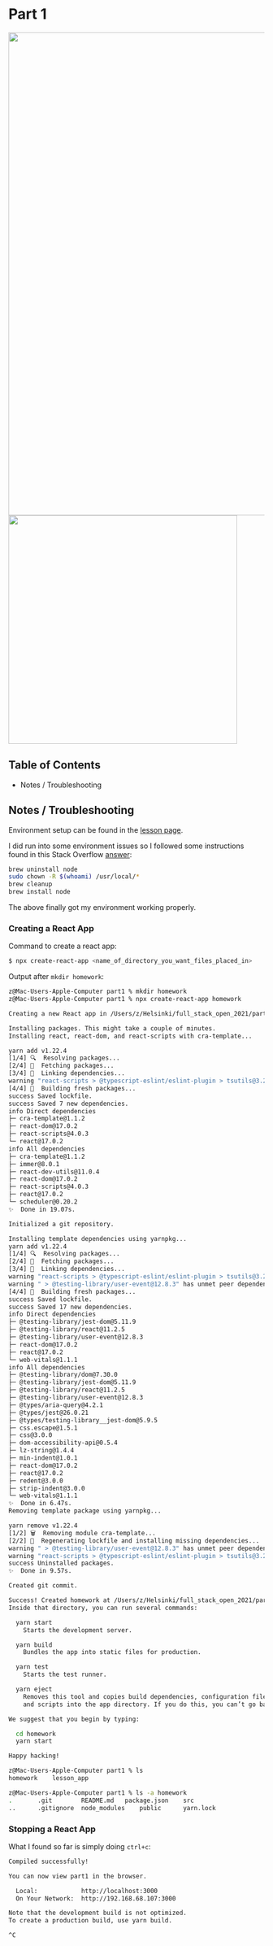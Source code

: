 # Part 1

<img src="https://user-images.githubusercontent.com/17362519/112214307-6dc7ef80-8bf5-11eb-97b5-13c757229094.png" width="950;" />

<img src="https://user-images.githubusercontent.com/17362519/112216100-820cec00-8bf7-11eb-87eb-fb1c56446661.png" width="450;" />

## Table of Contents

- Notes / Troubleshooting


## Notes / Troubleshooting

Environment setup can be found in the [lesson page](https://fullstackopen.com/en/part1/introduction_to_react#some-notes).

I did run into some environment issues so I followed some instructions found in this Stack Overflow [answer](https://stackoverflow.com/questions/29323982/error-cannot-find-module-lib-cli):

```bash
brew uninstall node
sudo chown -R $(whoami) /usr/local/*
brew cleanup
brew install node
```
The above finally got my environment working properly.

### Creating a React App

Command to create a react app:

```bash
$ npx create-react-app <name_of_directory_you_want_files_placed_in>
```
Output after `mkdir homework`:

```bash
z@Mac-Users-Apple-Computer part1 % mkdir homework
z@Mac-Users-Apple-Computer part1 % npx create-react-app homework 

Creating a new React app in /Users/z/Helsinki/full_stack_open_2021/part1/homework.

Installing packages. This might take a couple of minutes.
Installing react, react-dom, and react-scripts with cra-template...

yarn add v1.22.4
[1/4] 🔍  Resolving packages...
[2/4] 🚚  Fetching packages...
[3/4] 🔗  Linking dependencies...
warning "react-scripts > @typescript-eslint/eslint-plugin > tsutils@3.20.0" has unmet peer dependency "typescript@>=2.8.0 || >= 3.2.0-dev || >= 3.3.0-dev || >= 3.4.0-dev || >= 3.5.0-dev || >= 3.6.0-dev || >= 3.6.0-beta || >= 3.7.0-dev || >= 3.7.0-beta".
[4/4] 🔨  Building fresh packages...
success Saved lockfile.
success Saved 7 new dependencies.
info Direct dependencies
├─ cra-template@1.1.2
├─ react-dom@17.0.2
├─ react-scripts@4.0.3
└─ react@17.0.2
info All dependencies
├─ cra-template@1.1.2
├─ immer@8.0.1
├─ react-dev-utils@11.0.4
├─ react-dom@17.0.2
├─ react-scripts@4.0.3
├─ react@17.0.2
└─ scheduler@0.20.2
✨  Done in 19.07s.

Initialized a git repository.

Installing template dependencies using yarnpkg...
yarn add v1.22.4
[1/4] 🔍  Resolving packages...
[2/4] 🚚  Fetching packages...
[3/4] 🔗  Linking dependencies...
warning "react-scripts > @typescript-eslint/eslint-plugin > tsutils@3.20.0" has unmet peer dependency "typescript@>=2.8.0 || >= 3.2.0-dev || >= 3.3.0-dev || >= 3.4.0-dev || >= 3.5.0-dev || >= 3.6.0-dev || >= 3.6.0-beta || >= 3.7.0-dev || >= 3.7.0-beta".
warning " > @testing-library/user-event@12.8.3" has unmet peer dependency "@testing-library/dom@>=7.21.4".
[4/4] 🔨  Building fresh packages...
success Saved lockfile.
success Saved 17 new dependencies.
info Direct dependencies
├─ @testing-library/jest-dom@5.11.9
├─ @testing-library/react@11.2.5
├─ @testing-library/user-event@12.8.3
├─ react-dom@17.0.2
├─ react@17.0.2
└─ web-vitals@1.1.1
info All dependencies
├─ @testing-library/dom@7.30.0
├─ @testing-library/jest-dom@5.11.9
├─ @testing-library/react@11.2.5
├─ @testing-library/user-event@12.8.3
├─ @types/aria-query@4.2.1
├─ @types/jest@26.0.21
├─ @types/testing-library__jest-dom@5.9.5
├─ css.escape@1.5.1
├─ css@3.0.0
├─ dom-accessibility-api@0.5.4
├─ lz-string@1.4.4
├─ min-indent@1.0.1
├─ react-dom@17.0.2
├─ react@17.0.2
├─ redent@3.0.0
├─ strip-indent@3.0.0
└─ web-vitals@1.1.1
✨  Done in 6.47s.
Removing template package using yarnpkg...

yarn remove v1.22.4
[1/2] 🗑  Removing module cra-template...
[2/2] 🔨  Regenerating lockfile and installing missing dependencies...
warning " > @testing-library/user-event@12.8.3" has unmet peer dependency "@testing-library/dom@>=7.21.4".
warning "react-scripts > @typescript-eslint/eslint-plugin > tsutils@3.20.0" has unmet peer dependency "typescript@>=2.8.0 || >= 3.2.0-dev || >= 3.3.0-dev || >= 3.4.0-dev || >= 3.5.0-dev || >= 3.6.0-dev || >= 3.6.0-beta || >= 3.7.0-dev || >= 3.7.0-beta".
success Uninstalled packages.
✨  Done in 9.57s.

Created git commit.

Success! Created homework at /Users/z/Helsinki/full_stack_open_2021/part1/homework
Inside that directory, you can run several commands:

  yarn start
    Starts the development server.

  yarn build
    Bundles the app into static files for production.

  yarn test
    Starts the test runner.

  yarn eject
    Removes this tool and copies build dependencies, configuration files
    and scripts into the app directory. If you do this, you can’t go back!

We suggest that you begin by typing:

  cd homework
  yarn start

Happy hacking!

z@Mac-Users-Apple-Computer part1 % ls
homework	lesson_app

z@Mac-Users-Apple-Computer part1 % ls -a homework 
.		.git		README.md	package.json	src
..		.gitignore	node_modules	public		yarn.lock
```

### Stopping a React App

What I found so far is simply doing `ctrl+c`: 

```bash
Compiled successfully!

You can now view part1 in the browser.

  Local:            http://localhost:3000
  On Your Network:  http://192.168.68.107:3000

Note that the development build is not optimized.
To create a production build, use yarn build.

^C
```
